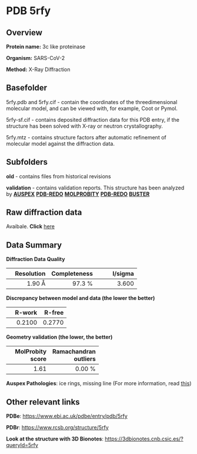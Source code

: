 # PDB 5rfy

## Overview

**Protein name:** 3c like proteinase

**Organism:** SARS-CoV-2

**Method:** X-Ray Diffraction

## Basefolder

5rfy.pdb and 5rfy.cif - contain the coordinates of the threedimensional molecular model, and can be viewed with, for example, Coot or Pymol.

5rfy-sf.cif - contains deposited diffraction data for this PDB entry, if the structure has been solved with X-ray or neutron crystallography.

5rfy.mtz - contains structure factors after automatic refinement of molecular model against the diffraction data.

## Subfolders



**old** - contains files from historical revisions

**validation** - contains validation reports. This structure has been analyzed by [**AUSPEX**](https://github.com/thorn-lab/coronavirus_structural_task_force/tree/master/pdb/3c_like_proteinase/SARS-CoV-2/5rfy/validation/auspex) [**PDB-REDO**](https://github.com/thorn-lab/coronavirus_structural_task_force/tree/master/pdb/3c_like_proteinase/SARS-CoV-2/5rfy/validation/pdb-redo) [**MOLPROBITY**](https://github.com/thorn-lab/coronavirus_structural_task_force/tree/master/pdb/3c_like_proteinase/SARS-CoV-2/5rfy/validation/molprobity) [**PDB-REDO**](https://github.com/thorn-lab/coronavirus_structural_task_force/blob/master/pdb/3c_like_proteinase/SARS-CoV-2/5rfy/validation/Xtriage_output.log) [**BUSTER**](https://www.globalphasing.com/buster/wiki/index.cgi?Covid19Pdb5RFY)

## Raw diffraction data

Avaibale. **Click** [here](https://zenodo.org/record/3731546) 

## Data Summary
**Diffraction Data Quality**

|   | Resolution | Completeness| I/sigma |
|---|-------------:|----------------:|--------------:|
|   |1.90 Å|97.3  %|<img width=50/>3.600|

**Discrepancy between model and data (the lower the better)**

|   | **R-work**| **R-free**   
|---|-------------:|----------------:|           
||  0.2100|  0.2770|

**Geometry validation (the lower, the better)**

|   |**MolProbity<br>score**| **Ramachandran<br>outliers** 
|---|-------------:|----------------:|
||  1.61|  0.00 %|

**Auspex Pathologies**: ice rings, missing line (For more information, read [this](https://github.com/thorn-lab/coronavirus_structural_task_force/blob/master/pdb/3c_like_proteinase/SARS-CoV-2/5rfy/validation/auspex/5rfy_auspex_comments.txt))

 



## Other relevant links 
**PDBe**:  https://www.ebi.ac.uk/pdbe/entry/pdb/5rfy
 
**PDBr**: https://www.rcsb.org/structure/5rfy 

**Look at the structure with 3D Bionotes**: https://3dbionotes.cnb.csic.es/?queryId=5rfy

